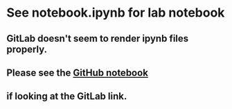 # See notebook.ipynb for lab notebook

## GitLab doesn't seem to render ipynb files properly.
## Please see the [GitHub notebook](https://github.com/jtroo/phys408-lab1/blob/master/notebook.ipynb)
## if looking at the GitLab link.
